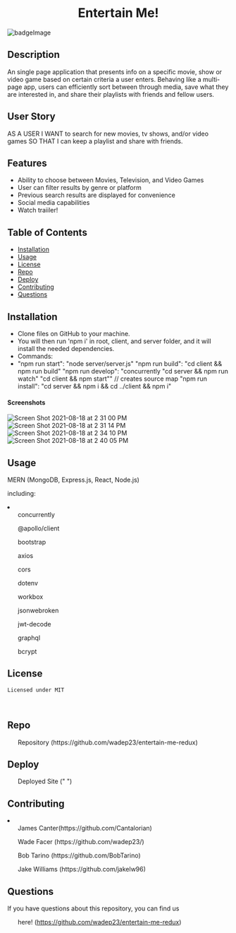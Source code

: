 
<h1 align="center">Entertain Me!</h1>

![badgeImage](https://img.shields.io/badge/license-MIT-blue)

## Description
An single page application that presents info on a specific movie, show or video game based on certain criteria a user enters. Behaving like a multi-page app, users can efficiently sort between through media, save what they are interested in, and share their playlists with friends and fellow users. 
## User Story
AS A USER
I WANT to search for new movies, tv shows, and/or video games
SO THAT I can keep a playlist and share with friends.

## Features
- Ability to choose between Movies, Television, and Video Games
- User can filter results by genre or platform
- Previous search results are displayed for convenience
- Social media capabilities 
- Watch traiiler! 


## Table of Contents
- [Installation](#install)
- [Usage](#usage)
- [License](#license)
- [Repo](#repo)
- [Deploy](#deploy)
- [Contributing](#contribution)
- [Questions](#questions)
## Installation
* Clone files on GitHub to your machine. 
* You will then run 'npm i' in root, client, and server folder, and it will install the needed dependencies.
* Commands:
*   "npm run start": "node server/server.js"
    "npm run build": "cd client && npm run build"
    "npm run develop": "concurrently \"cd server && npm run watch\" \"cd client && npm start\"" // creates      source map
    "npm run install": "cd server && npm i && cd ../client && npm i"

#### Screenshots
![Screen Shot 2021-08-18 at 2 31 00 PM](https://user-images.githubusercontent.com/79377937/129972933-1299efb7-0ee8-4a3a-b067-b8908744b1e3.png)
![Screen Shot 2021-08-18 at 2 31 14 PM](https://user-images.githubusercontent.com/79377937/129972937-2a75e90e-641a-483c-ab72-6a666f23d373.png)
![Screen Shot 2021-08-18 at 2 34 10 PM](https://user-images.githubusercontent.com/79377937/129972942-852a8f5a-fd83-4a17-a3bc-077dbac76998.png)
![Screen Shot 2021-08-18 at 2 40 05 PM](https://user-images.githubusercontent.com/79377937/129972944-328fb0e2-847f-4e09-a3b3-5213a54e8516.png)


## Usage
MERN (MongoDB, Express.js, React, Node.js)

including:

<li>
<ul>concurrently</ul>
<ul>@apollo/client</ul>
<ul>bootstrap</ul>
<ul>axios</ul>
<ul>cors</ul>
<ul>dotenv</ul>
<ul>workbox</ul>
<ul>jsonwebroken</ul>
<ul>jwt-decode</ul>
<ul>graphql</ul>
<ul>bcrypt</ul>
</ li>

## License
    Licensed under MIT
<br />

## Repo
<ul>Repository (https://github.com/wadep23/entertain-me-redux)</ul>

## Deploy
<ul>Deployed Site (" ")</ul>

## Contributing
<li>
<ul>James Canter(https://github.com/Cantalorian)</ul>
<ul>Wade Facer (https://github.com/wadep23/)</ul>
<ul>Bob Tarino (https://github.com/BobTarino)</ul>
<ul>Jake Williams (https://github.com/jakelw96)</ul>
</li>

## Questions

If you have questions about this repository, you can find us <ul>here! (https://github.com/wadep23/entertain-me-redux)</ul>

